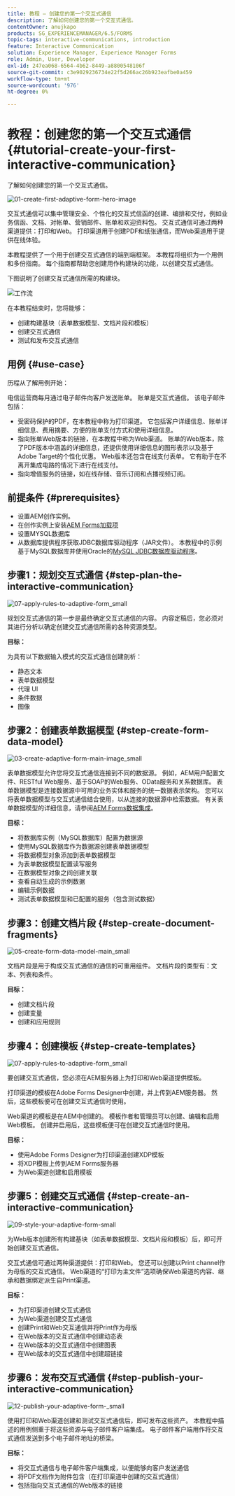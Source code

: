 ```yaml
---
title: 教程 — 创建您的第一个交互式通信
description: 了解如何创建您的第一个交互式通信。
contentOwner: anujkapo
products: SG_EXPERIENCEMANAGER/6.5/FORMS
topic-tags: interactive-communications, introduction
feature: Interactive Communication
solution: Experience Manager, Experience Manager Forms
role: Admin, User, Developer
exl-id: 247ea068-6564-4b62-8449-a8800548106f
source-git-commit: c3e9029236734e22f5d266ac26b923eafbe0a459
workflow-type: tm+mt
source-wordcount: '976'
ht-degree: 0%

---
```


# 教程：创建您的第一个交互式通信 {#tutorial-create-your-first-interactive-communication}

了解如何创建您的第一个交互式通信。

![01-create-first-adaptive-form-hero-image](assets/01-create-first-adaptive-form-hero-image.png)

交互式通信可以集中管理安全、个性化的交互式信函的创建、编排和交付，例如业务信函、文档、对帐单、营销邮件、账单和欢迎资料包。 交互式通信可通过两种渠道提供：打印和Web。 打印渠道用于创建PDF和纸张通信，而Web渠道用于提供在线体验。

本教程提供了一个用于创建交互式通信的端到端框架。 本教程将组织为一个用例和多份指南。 每个指南都帮助您创建用作构建块的功能，以创建交互式通信。

下图说明了创建交互式通信所需的构建块。

![工作流](assets/workflow.gif)

在本教程结束时，您将能够：

* 创建构建基块（表单数据模型、文档片段和模板）
* 创建交互式通信
* 测试和发布交互式通信

## 用例 {#use-case}

历程从了解用例开始：

电信运营商每月通过电子邮件向客户发送账单。 账单是交互式通信。 该电子邮件包括：

* 受密码保护的PDF，在本教程中称为打印渠道。 它包括客户详细信息、账单详细信息、费用摘要、方便的账单支付方式和使用详细信息。
* 指向账单Web版本的链接，在本教程中称为Web渠道。 账单的Web版本，除了PDF版本中涵盖的详细信息，还提供使用详细信息的图形表示以及基于Adobe Target的个性化优惠。 Web版本还包含在线支付表单。 它有助于在不离开集成电路的情况下进行在线支付。
* 指向增值服务的链接，如在线存储、音乐订阅和点播视频订阅。

## 前提条件 {#prerequisites}

* 设置AEM创作实例。
* 在创作实例上安装[AEM Forms加载项](/help/forms/using/installing-configuring-aem-forms-osgi.md)
* 设置MYSQL数据库
* 从数据库提供程序获取JDBC数据库驱动程序（JAR文件）。 本教程中的示例基于MySQL数据库并使用Oracle的[MySQL JDBC数据库驱动程序](https://dev.mysql.com/downloads/connector/j/5.1.html)。

## 步骤1：规划交互式通信 {#step-plan-the-interactive-communication}

![07-apply-rules-to-adaptive-form_small](assets/07-apply-rules-to-adaptive-form_small.png)

规划交互式通信的第一步是最终确定交互式通信的内容。 内容定稿后，您必须对其进行分析以确定创建交互式通信所需的各种资源类型。

**目标：**

为具有以下数据输入模式的交互式通信创建剖析：

* 静态文本
* 表单数据模型
* 代理 UI
* 条件数据
* 图像

[](/help/forms/using/planning-interactive-communications.md)

## 步骤2：创建表单数据模型 {#step-create-form-data-model}

![03-create-adaptive-form-main-image_small](assets/03-create-adaptive-form-main-image_small.png)

表单数据模型允许您将交互式通信连接到不同的数据源。 例如，AEM用户配置文件、RESTful Web服务、基于SOAP的Web服务、OData服务和关系数据库。 表单数据模型是连接数据源中可用的业务实体和服务的统一数据表示架构。 您可以将表单数据模型与交互式通信结合使用，以从连接的数据源中检索数据。 有关表单数据模型的详细信息，请参阅[AEM Forms数据集成](/help/forms/using/data-integration.md)。

**目标：**

* 将数据库实例（MySQL数据库）配置为数据源
* 使用MySQL数据库作为数据源创建表单数据模型
* 将数据模型对象添加到表单数据模型
* 为表单数据模型配置读写服务
* 在数据模型对象之间创建关联
* 查看自动生成的示例数据
* 编辑示例数据
* 测试表单数据模型和已配置的服务（包含测试数据）

[](/help/forms/using/create-form-data-model0.md)

## 步骤3：创建文档片段 {#step-create-document-fragments}

![05-create-form-data-model-main_small](assets/05-create-form-data-model-main_small.png)

文档片段是用于构成交互式通信的通信的可重用组件。 文档片段的类型有：文本、列表和条件。

**目标：**

* 创建文档片段
* 创建变量
* 创建和应用规则

[](/help/forms/using/create-document-fragments.md)

## 步骤4：创建模板 {#step-create-templates}

![07-apply-rules-to-adaptive-form_small](assets/07-apply-rules-to-adaptive-form_small.png)

要创建交互式通信，您必须在AEM服务器上为打印和Web渠道提供模板。

打印渠道的模板在Adobe Forms Designer中创建，并上传到AEM服务器。 然后，这些模板便可在创建交互式通信时使用。

Web渠道的模板是在AEM中创建的。 模板作者和管理员可以创建、编辑和启用Web模板。 创建并启用后，这些模板便可在创建交互式通信时使用。

**目标：**

* 使用Adobe Forms Designer为打印渠道创建XDP模板
* 将XDP模板上传到AEM Forms服务器
* 为Web渠道创建和启用模板

[](/help/forms/using/create-templates-print-web.md)

## 步骤5：创建交互式通信 {#step-create-an-interactive-communication}

![09-style-your-adaptive-form-small](assets/09-style-your-adaptive-form-small.png)

为Web版本创建所有构建基块（如表单数据模型、文档片段和模板）后，即可开始创建交互式通信。

交互式通信可通过两种渠道提供：打印和Web。 您还可以创建以Print channel作为母版的交互式通信。 Web渠道的“打印为主文件”选项确保Web渠道的内容、继承和数据绑定派生自Print渠道。

**目标：**

* 为打印渠道创建交互式通信
* 为Web渠道创建交互式通信
* 创建Print和Web交互通信并将Print作为母版
* 在Web版本的交互式通信中创建动态表
* 在Web版本的交互式通信中创建图表
* 在Web版本的交互式通信中创建超链接

[](/help/forms/using/create-interactive-communication0.md)

## 步骤6：发布交互式通信 {#step-publish-your-interactive-communication}

![12-publish-your-adaptive-form-_small](assets/12-publish-your-adaptive-form-_small.png)

使用打印和Web渠道创建和测试交互式通信后，即可发布这些资产。 本教程中描述的用例侧重于将这些资源与电子邮件客户端集成。 电子邮件客户端用作将交互式通信发送到多个电子邮件地址的桥梁。

**目标：**

* 将交互式通信与电子邮件客户端集成，以便能够向客户发送通信
* 将PDF文档作为附件包含（在打印渠道中创建的交互式通信）
* 包括指向交互式通信的Web版本的链接
